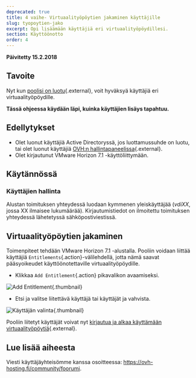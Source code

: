 ```yaml
---
deprecated: true
title: 4 vaihe- Virtuaalityöpöytien jakaminen käyttäjille
slug: tyopoytien-jako
excerpt: Opi lisäämään käyttäjiä eri virtuaalityöpöydillesi.
section: Käyttöönotto
order: 4
---
```


**Päivitetty 15.2.2018**

## Tavoite

Nyt kun [poolisi on luotu](https://docs.ovh.com/fi/cloud-desktop-infrastructure/kuinka-luodaan-pool/){.external}, voit hyväksyä käyttäjiä eri virtuaalityöpöydille.

**Tässä ohjeessa käydään läpi, kuinka käyttäjien lisäys tapahtuu.**


## Edellytykset

- Olet luonut käyttäjiä Active Directoryssä, jos luottamussuhde on luotu, tai olet luonut käyttäjiä [OVH:n hallintapaneelissa](https://www.ovh.com/auth/?action=gotomanager){.external}.
- Olet kirjautunut VMware Horizon 7.1 -käyttöliittymään.



## Käytännössä

### Käyttäjien hallinta

Alustan toimituksen yhteydessä luodaan kymmenen yleiskäyttäjää (*vdiXX*, jossa XX ilmaisee lukumäärää). Kirjautumistiedot on ilmoitettu toimituksen yhteydessä lähetetyssä sähköpostiviestissä.



## Virtuaalityöpöytien jakaminen

Toimenpiteet tehdään VMware Horizon 7.1 -alustalla. Pooliin voidaan liittää käyttäjiä `Entitlements`{.action}-välilehdellä, jotta nämä saavat pääsyoikeudet käyttöönotettaville virtuaalityöpöydille.

- Klikkaa `Add Entitlement`{.action} pikavalikon avaamiseksi.

![Add Entitlement](images/1200.png){.thumbnail}

- Etsi ja valitse liitettävä käyttäjä tai käyttäjät ja vahvista.

![Käyttäjän valinta](images/1201.png){.thumbnail}


Pooliin liitetyt käyttäjät voivat nyt [kirjautua ja alkaa käyttämään virtuaalityöpöytiä](https://docs.ovh.com/fi/cloud-desktop-infrastructure/kirjautuminen-tyopoydille/){.external}.


## Lue lisää aiheesta

Viesti käyttäjäyhteisömme kanssa osoitteessa: <https://ovh-hosting.fi/community/foorumi>.